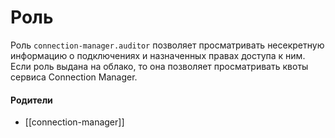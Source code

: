 # Роль

Роль `connection-manager.auditor` позволяет просматривать несекретную информацию о подключениях и назначенных правах доступа к ним. Если роль выдана на облако, то она позволяет просматривать квоты сервиса Connection Manager.


#### Родители

- [[connection-manager]]
